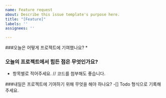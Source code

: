 ```yaml
---
name: Feature request
about: Describe this issue template's purpose here.
title: "[Feature]"
labels: ''
assignees: ''

---
```


###오늘은 어떻게 프로젝트에 기여했나요?
* 
### 오늘의 프로젝트에서 힘든 점은 무엇인가요?
* 항목별로 적어주세요.
// 코드를 첨부해도 좋습니다.

###내일은 프로젝트에 기여하기 위해 무엇을 해야 하나요?
-[] Todo 형식으로 기록해주세요.
